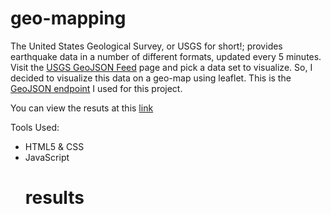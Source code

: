 # geo-mapping

The United States Geological Survey, or USGS for short!; provides earthquake data in a number of different formats, updated every 5 minutes. Visit the [USGS GeoJSON Feed](http://earthquake.usgs.gov/earthquakes/feed/v1.0/geojson.php) page and pick a data set to visualize. So, I decided to visualize this data on a geo-map using leaflet. This is the [GeoJSON endpoint](https://earthquake.usgs.gov/earthquakes/feed/v1.0/summary/all_week.geojson) I used for this project. 

You can view the resuts at this [link](https://bobbytaylor82.github.io/geo-mapping/)


Tools Used: 
<ul>
<li>HTML5 & CSS </li>
<li>JavaScript </li>
  
# results 

